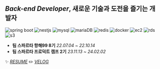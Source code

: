 ## *Back-end Developer*, 새로운 기술과 도전을 즐기는 개발자
![spring boot](https://img.shields.io/badge/-Spring%20Boot-6DB33F?logo=springboot&logoColor=white)
![nestjs](https://img.shields.io/badge/-NestJS-E0234E?logo=nestjs&logoColor=white)
![mysql](https://img.shields.io/badge/-MySQL-4479A1?logo=mysql&logoColor=white)
![mariaDB](https://img.shields.io/badge/-MariaDB-003545?logo=mariadb&logoColor=white)
![redis](https://img.shields.io/badge/-Redis-DC382D?logo=redis&logoColor=white)
![docker](https://img.shields.io/badge/-Docker-2496ED?logo=docker&logoColor=white)
![ec2](https://img.shields.io/badge/-Amazon%20EC2-FF9900?logo=amazonec2&logoColor=white)
![rds](https://img.shields.io/badge/-Amazon%20RDS-527FFF?logo=amazonrds&logoColor=white)
![s3](https://img.shields.io/badge/-Amazon%20S3-569A31?logo=amazons3&logoColor=white)





* **팀 스파르타 항해99 8기** <I>22.07.04 ~ 22.10.14</I>
* **팀 스파르타 프로덕트 캠프 2기** <I>23.11.13 ~ 24.02.02</I> 





✨  <I>[RESUME](https://jinu0729.notion.site/20575f63fe85464281bcce14ba4d1b65)</I>
✏️  <I>[VELOG](https://velog.io/@jinu0729)</I>
